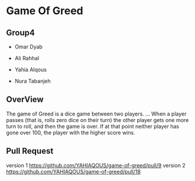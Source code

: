 # Game Of Greed

## Group4

- Omar Dyab

- Ali Rahhal

- Yahia Alqous

- Nura Tabanjeh

## OverView

The game of Greed is a dice game between two players. ... When a player passes (that is, rolls zero dice on their turn) the other player gets one more turn to roll, and then the game is over. If at that point neither player has gone over 100, the player with the higher score wins.

## Pull Request

version 1
<https://github.com/YAHIAQOUS/game-of-greed/pull/9>
version 2
<https://github.com/YAHIAQOUS/game-of-greed/pull/18>
